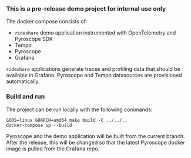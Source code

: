 ### This is a pre-release demo project for internal use only

The docker compose consists of:
 - `rideshare` demo application instrumented with OpenTelemetry and Pyroscope SDK
 - Tempo
 - Pyroscope
 - Grafana

`rideshare` applications generate traces and profiling data that should be available in Grafana.
Pyroscope and Tempo datasources are provisioned automatically.

### Build and run

The project can be run locally with the following commands:

```shell
GOOS=linux GOARCH=amd64 make build -C ../../..
docker-compose up --build
```

Pyroscope and the demo application will be built from the current branch.  After the release, this will be changed so that the latest Pyroscope docker image is pulled from the Grafana repo.
